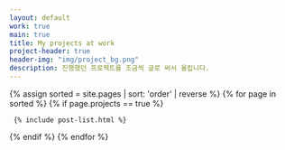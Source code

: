 ```yaml
---
layout: default
work: true
main: true
title: My projects at work
project-header: true
header-img: "img/project_bg.png"
description: 진행했던 프로젝트를 조금씩 글로 써서 올립니다.
---
```


<div class="catalogue">
{% assign sorted = site.pages | sort: 'order' | reverse %}
{% for page in sorted %}
{% if page.projects == true %}

     {% include post-list.html %}

{% endif %}
{% endfor %}
</div>